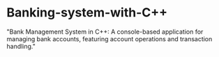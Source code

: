 # Banking-system-with-C++
"Bank Management System in C++: A console-based application for managing bank accounts, featuring account operations and transaction handling."
